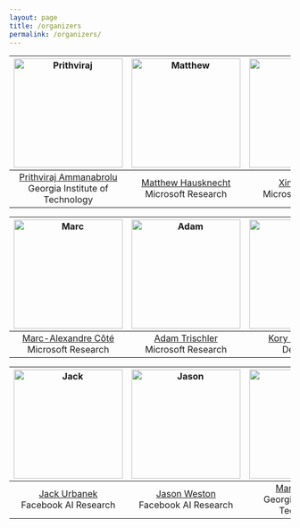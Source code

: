 ```yaml
---
layout: page
title: /organizers
permalink: /organizers/
---
```


<img src="https://wordplay-workshop.github.io/img/raj.jpg" alt="Prithviraj" width="195"/>|  <img src="https://wordplay-workshop.github.io/img/matthew.png" alt="Matthew" width="195"/> |  <img src="https://wordplay-workshop.github.io/img/eric.jpg" alt="Eric" width="195"/> |
:---------------:|:---------------:|:-------------:
[Prithviraj Ammanabrolu](http://prithvirajva.com)<br>Georgia Institute of Technology | [Matthew Hausknecht](https://www.microsoft.com/en-us/research/people/mahauskn/)<br>Microsoft Research | [Xingdi Yuan](https://xingdi-eric-yuan.github.io/)<br>Microsoft Research


<img src="https://wordplay-workshop.github.io/img/marc.jpg" alt="Marc" width="195"/>|  <img src="https://wordplay-workshop.github.io/img/adam.jpg" alt="Adam" width="195"/> |  <img src="https://wordplay-workshop.github.io/img/kory.jpg" alt="Kory" width="195"/> |
:---------------:|:---------------:|:-------------:
[Marc-Alexandre Côté](https://www.microsoft.com/en-us/research/people/macote/)<br>Microsoft Research | [Adam Trischler](https://www.microsoft.com/en-us/research/people/adtrisch/)<br>Microsoft Research | [Kory Mathewson](https://korymathewson.com/)<br>Deepmind


<img src="https://wordplay-workshop.github.io/img/jack.jpg" alt="Jack" width="195"/>|  <img src="https://wordplay-workshop.github.io/img/jason.jpg" alt="Jason" width="195"/> |  <img src="https://wordplay-workshop.github.io/img/mark.png" alt="Mark" width="195"/> |
:---------------:|:---------------:|:-------------:
[Jack Urbanek](https://ai.facebook.com/people/jack-urbanek/)<br>Facebook AI Research | [Jason Weston](https://www.jaseweston.com/)<br>Facebook AI Research | [Mark O. Riedl](https://eilab.gatech.edu/mark-riedl)<br>Georgia Institute of Technology
